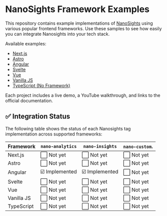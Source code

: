 # NanoSights Framework Examples

This repository contains example implementations of [NanoSights](https://www.nanosights.dev) using various popular frontend frameworks. Use these samples to see how easily you can integrate Nanosights into your tech stack.

Available examples:
- [Next.js](./nextjs-demo)
- [Astro](./astro-demo)
- [Angular](./angular-demo)
- [Svelte](./svelte-demo)
- [Vue](./vue-demo)
- [Vanilla JS](./vanilla-demo)
- [TypeScript (No Framework)](./typescript-demo)

Each project includes a live demo, a YouTube walkthrough, and links to the official documentation.

## ✅ Integration Status

The following table shows the status of each Nanosights tag implementation across supported frameworks:

| Framework     | `nano-analytics`  | `nano-insights`  | `nano-custom`.  |
|---------------|-------------------|------------------|-----------------|
| Next.js       | ⬜ Not yet        | ⬜ Not yet        | ⬜ Not yet      |
| Astro         | ⬜ Not yet        | ⬜ Not yet        | ⬜ Not yet      |
| Angular       | ☑️ Implemented    | ☑️ Implemented    | ⬜ Not yet      |
| Svelte        | ⬜ Not yet        | ⬜ Not yet        | ⬜ Not yet      |
| Vue           | ⬜ Not yet        | ⬜ Not yet        | ⬜ Not yet      |
| Vanilla JS    | ⬜ Not yet        | ⬜ Not yet        | ⬜ Not yet      |
| TypeScript    | ⬜ Not yet        | ⬜ Not yet        | ⬜ Not yet      |
